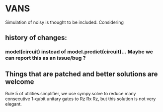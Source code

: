 # VANS
Simulation of noisy is thought to be included. Considering

## history of changes:
### model(circuit) instead of model.predict(circuit)... Maybe we can report this as an issue/bug ?

 ## Things that are patched and better solutions are welcome
Rule 5 of utilities.simplifier, we use sympy.solve to reduce many consecutive 1-qubit unitary gates to Rz Rx Rz, but this solution is not very elegant.
<!--
### xxz

[Different configurations and lowest energy found.](https://github.com/matibilkis/vans/blob/genetic/results/xxz/display_results/xxz_4q_20_10.png?raw=true)

[Energies evolution](https://raw.githubusercontent.com/matibilkis/vans/genetic/results/xxz/display_results/plotting_history_energies.png)

[Raw data & ansatz evolution (see /favorite_configuration/evolution.txt)](https://github.com/matibilkis/vans/blob/genetic/results/xxz/)

### TFIM
[Different configurations and lowest energy found](https://github.com/matibilkis/vans/blob/genetic/results/TFIM/tfim4.png?raw_true)

[Energies evolution](https://github.com/matibilkis/vans/blob/genetic/results/TFIM/evolution_energy_TFIM.png?raw=true)

[Raw data & ansatz evolution (see /favorite_configuration/evolution.txt)](https://github.com/matibilkis/vans/blob/genetic/results/TFIM/) -->
